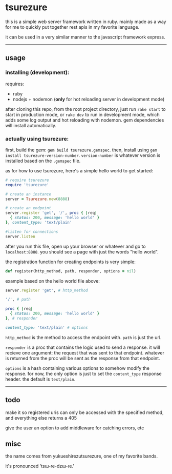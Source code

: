 # tsurezure

this is a simple web server framework written in ruby. mainly made as a way for me to quickly put together rest apis in my favorite language.

it can be used in a very similar manner to the javascript framework express.

* * *

## usage

### installing (development):

requires:

-   ruby
-   nodejs + nodemon (**only** for hot reloading server in development mode)

after cloning this repo, from the root project directory, just run `rake start` to start in production mode, or `rake dev` to run in development mode, which adds some log output and hot reloading with nodemon. gem dependencies will install automatically.

### actually using tsurezure:

first, build the gem: `gem build tsurezure.gemspec`. then, install using `gem install tsurezure-version-number`. `version-number` is whatever version is installed based on the `.gemspec` file.

as for how to use tsurezure, here's a simple hello world to get started:

```ruby
# require tsurezure
require 'tsurezure'

# create an instance
server = Tsurezure.new(8888)

# create an endpoint
server.register 'get', '/', proc { |req|
  { status: 200, message: 'hello world' }
}, content_type: 'text/plain'

#listen for connections
server.listen
```

after you run this file, open up your browser or whatever and go to `localhost:8888`. you should see a page with just the words "hello world".

the registration function for creating endpoints is very simple:

```ruby
def register(http_method, path, responder, options = nil)
```

example based on the hello world file above:

```ruby
server.register 'get', # http_method

'/', # path

proc { |req|
  { status: 200, message: 'hello world' }
}, # responder

content_type: 'text/plain' # options
```

`http_method` is the method to access the endpoint with. `path` is just the url.

`responder` is a proc that contains the logic used to send a response. it will recieve one argument: the request that was sent to that endpoint. whatever is returned from the proc will be sent as the response from that endpoint.

`options` is a hash containing various options to somehow modify the response. for now, the only option is just to set the `content_type` response header. the default is `text/plain`.

* * *

## todo

make it so registered uris can only be accessed with the specified method, and everything else returns a 405

give the user an option to add middleware for catching errors, etc

## misc

the name comes from yukueshirezutsurezure, one of my favorite bands.

it's pronounced 'tsɯ-ɾe-dzɯ-ɾe.'
